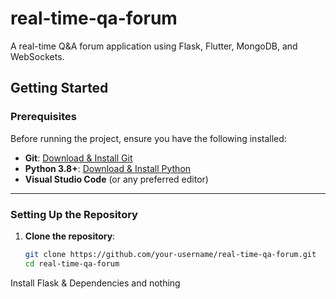 # real-time-qa-forum
A real-time Q&A forum application using Flask, Flutter, MongoDB, and WebSockets.


<!-- TODO: please check the links -->
## **Getting Started**

### **Prerequisites**
Before running the project, ensure you have the following installed:
- **Git**: [Download & Install Git](https://git-scm.com/downloads)
- **Python 3.8+**: [Download & Install Python](https://www.python.org/downloads/)
- **Visual Studio Code** (or any preferred editor)

---

### **Setting Up the Repository**
1. **Clone the repository**:
   ```bash
   git clone https://github.com/your-username/real-time-qa-forum.git
   cd real-time-qa-forum


<!-- need to add how to create the virtual env - untill now it has been added only in the server side 
which means: 
cd server/
python3 -m venv venv 
source venv/bin/activate -->

<!-- till here ************************** -->


Install Flask & Dependencies and nothing 
<!-- nothing  -->
